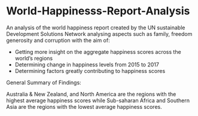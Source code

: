 # World-Happinesss-Report-Analysis

An analysis of the world happiness report created by the UN sustainable Development Solutions Network analysing aspects such as family, freedom generosity and corruption with the aim of:
- Getting more insight on the aggregate happiness scores across the world’s regions
- Determining change in happiness levels from 2015 to 2017
- Determining factors greatly contributing to happiness scores

General Summary of Findings:

Australia & New Zealand, and North America are the regions with the highest average happiness scores while Sub-saharan Africa and Southern Asia are the regions with the lowest average happiness scores.

